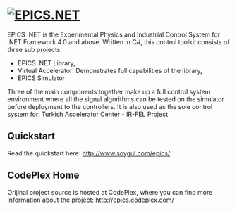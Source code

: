 # [![EPICS.NET](http://www.soygul.com/wp-content/uploads/2011/02/epics_net_logo.png)](http://www.soygul.com/projects/epics/)
EPICS .NET is the Experimental Physics and Industrial Control System for .NET Framework 4.0 and above. Written in C#, this control toolkit consists of three sub projects:
* EPICS .NET Library,
* Virtual Accelerator: Demonstrates full capabilities of the library,
* EPICS Simulator

Three of the main components together make up a full control system environment where all the signal algorithms can be tested on the simulator before deployment to the controllers. It is also used as the sole control system for: Turkish Accelerator Center - IR-FEL Project

## Quickstart
Read the quickstart here: http://www.soygul.com/epics/

## CodePlex Home
Orijinal project source is hosted at CodePlex, where you can find more information about the project: http://epics.codeplex.com/
